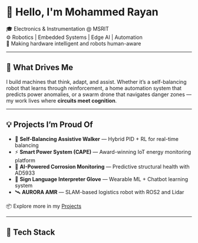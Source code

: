 # 👋 Hello, I'm Mohammed Rayan

🎓 Electronics & Instrumentation @ MSRIT  
⚙️ Robotics | Embedded Systems | Edge AI | Automation  
🧠 Making hardware intelligent and robots human-aware  

---

## 🚀 What Drives Me

I build machines that think, adapt, and assist. Whether it’s a self-balancing robot that learns through reinforcement, a home automation system that predicts power anomalies, or a swarm drone that navigates danger zones — my work lives where **circuits meet cognition**.

---

## 💡 Projects I’m Proud Of

- 🤖 **Self-Balancing Assistive Walker** — Hybrid PID + RL for real-time balancing
- ⚡ **Smart Power System (CAPE)** — Award-winning IoT energy monitoring platform
- 🧪 **AI-Powered Corrosion Monitoring** — Predictive structural health with AD5933
- 🧤 **Sign Language Interpreter Glove** — Wearable ML + Chatbot learning system
- 🛰️ **AURORA AMR** — SLAM-based logistics robot with ROS2 and Lidar

📦 Explore more in my [Projects](https://github.com/mohammedryn?tab=repositories)

---

## 🧰 Tech Stack

